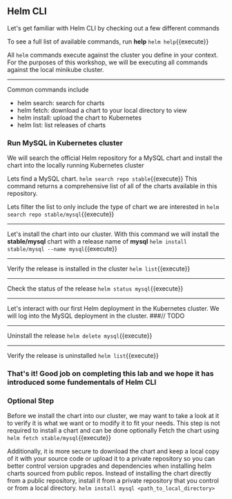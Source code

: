 ## Helm CLI

Let's get familiar with Helm CLI by checking out a few different commands

To see a full list of available commands, run **help**
`helm help`{{execute}}

All `helm` commands execute against the cluster you define in your context. For the purposes of this workshop, we will be executing all commands against the local minikube cluster.

---

Common commands include
* helm search:    search for charts
* helm fetch:     download a chart to your local directory to view
* helm install:   upload the chart to Kubernetes
* helm list:      list releases of charts

### Run MySQL in Kubernetes cluster

We will search the official Helm repository for a MySQL chart and install the chart into the locally running Kubernetes cluster

Lets find a MySQL chart.
`helm search repo stable`{{execute}}
This command returns a comprehensive list of all of the charts available in this repository.

Lets filter the list to only include the type of chart we are interested in
`helm search repo stable/mysql`{{execute}}

---

Let's install the chart into our cluster. With this command we will install the **stable/mysql** chart with a release name of **mysql**
`helm install stable/mysql --name mysql`{{execute}}

---

Verify the release is installed in the cluster
`helm list`{{execute}}

---

Check the status of the release
`helm status mysql`{{execute}}

---

Let's interact with our first Helm deployment in the Kubernetes cluster.
We will log into the MySQL deployment in the cluster.
###// TODO

---

Uninstall the release
`helm delete mysql`{{execute}}

---

Verify the release is uninstalled
`helm list`{{execute}}

### That's it! Good job on completing this lab and we hope it has introduced some fundementals of Helm CLI

### Optional Step

Before we install the chart into our cluster, we may want to take a look at it to verify it is what we want or to modify it to fit your needs.
This step is not required to install a chart and can be done optionally
Fetch the chart using
`helm fetch stable/mysql`{{execute}}

Additionally, it is more secure to download the chart and keep a local copy of it with your source code or upload it to a private repository so you can better control version upgrades and dependencies when installing helm charts sourced from public repos.
Instead of installing the chart directly from a public repository, install it from a private repository that you control or from a local directory.
`helm install mysql <path_to_local_directory>`
